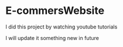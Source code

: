 # E-commersWebsite

I did this project by watching youtube tutorials

I will update it something new in future
